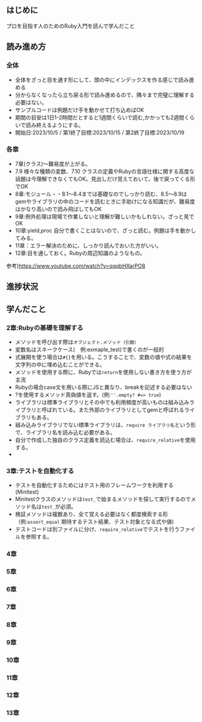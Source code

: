 ## はじめに
プロを目指す人のためのRuby入門を読んで学んだこと

## 読み進め方

### 全体
* 全体をざっと目を通す形にして、頭の中にインデックスを作る感じで読み進める
* 分からなくなったら立ち戻る形で読み進めるので、隅々まで完璧に理解する必要はない。
* サンプルコードは例題だけ手を動かせて打ち込めばOK
* 期間の目安は1日1-2時間だとすると1週間くらいで読む,かかっても2週間くらいで読み終えるようにする。
* 開始日:2023/10/5 / 第1終了目標:2023/10/15 / 第2終了目標:2023/10/19

### 各章
* 7章(クラス)〜難易度が上がる。
* 7.9 様々な種類の変数、7.10 クラスの定義やRubyの言語仕様に関する高度な話題は今理解できなくてもOK。見出しだけ覚えておいて、後で戻ってくる形でOK
* 8章:モジュール・・8.1〜8.4までは基礎なのでしっかり読む、8.5〜8.9はgemやライブラリの中のコードを読むときに手助けになる知識だが、難易度はかなり高いので読み飛ばしてもOK
* 9章:例外処理は現場で作業しないと理解が難しいかもしれない。ざっと見でOK
* 10章:yield,proc 自分で書くことはないので、ざっと読む。例題は手を動かしてみる。
* 11章：エラー解決のために、しっかり読んでおいた方がいい。
* 12章:目を通しておく。Rubyの周辺知識のようなもの。

参考)https://www.youtube.com/watch?v=qqqbHXarPO8

## 進捗状況


## 学んだこと


###  2章:Rubyの基礎を理解する
* メソッドを呼び出す際は``オブジェクト.メソッド（引数）``
* 変数名はスネークケース(　例:exmaple_test)で書くのが一般的
* 式展開を使う場合は``#{}``を用いる。こうすることで、変数の値や式の結果を文字列の中に埋め込むことができる。
* メソッドを使用する際に、Rubyでは``return``を使用しない書き方を使う方が主流
* Rubyの場合case文を用いる際にJSと異なり、breakを記述する必要はない
* ?を使用するメソッド真偽値を返す。(例:``''.empty? #=> true``)
* ライブラリは標準ライブラリとその中でも利用頻度が高いものは組み込みライブラリと呼ばれている。また外部のライブラリとしてgemと呼ばれるライブラリもある。
* 組み込みライブラリでない標準ライブラリは、``require ライブラリ名``という形で、ライブラリ名を読み込む必要がある。
* 自分で作成した独自のクラス定義を読込む場合は、``require_relative``を使用する。
* 
  


###  3章:テストを自動化する
* テストを自動化するためにはテスト用のフレームワークを利用する(Minitest)
* Minitestクラスのメソッドは``test_``で始まるメソッドを探して実行するのでメソッド名は``test_``が必須。
* 検証メソッドは複数あり、全て覚える必要はなく都度検索する形（例:``assert_equal`` 期待するテスト結果、テスト対象となる式や値)
* テストコードは別ファイルに分け、``require_relative``でテストを行うファイルを参照する。


###  4章



###  5章


###  6章


###  7章

###  8章

###  9章

###  10章


###  11章


###  12章


###  13章
